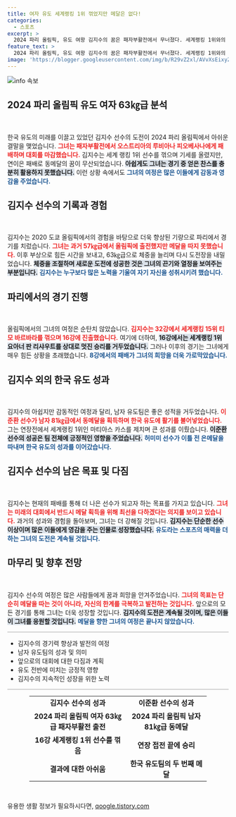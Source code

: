 ```yaml
---
title: 여자 유도 세계랭킹 1위 꺾었지만 메달은 없다!
categories:
  - 스포츠
excerpt: >
  2024 파리 올림픽, 유도 여왕 김지수의 꿈은 패자부활전에서 무너졌다. 세계랭킹 1위와의 대결에서 승리했지만, 마지막 경기에서 아쉬운 눈물을 흘리며 메달을 놓쳤다. 한국 유도팀은 남자 이준환의 동메달로 위안을 삼았다.
feature_text: >
  2024 파리 올림픽, 유도 여왕 김지수의 꿈은 패자부활전에서 무너졌다. 세계랭킹 1위와의 대결에서 승리했지만, 마지막 경기에서 아쉬운 눈물을 흘리며 메달을 놓쳤다. 한국 유도팀은 남자 이준환의 동메달로 위안을 삼았다.
image: 'https://blogger.googleusercontent.com/img/b/R29vZ2xl/AVvXsEixyZcFfHzMRdzZMjFBmAUKJYCLCGyLL1o632UiGVXcaFdKo_bkvkuCioo0uUKlGfBVcT3P84aROyZIXSBEx3Aw5nCQ3pTgDom1WDC4m8eifvWiAmWEEVb4x6G_l8C0QH225ldMjyaFvpxGEBGNO37VmDTDMHGhJPq73UglMfDca1-0aw/s1600/blogspot.png'
---
```


<p><img src="https://blogger.googleusercontent.com/img/b/R29vZ2xl/AVvXsEixyZcFfHzMRdzZMjFBmAUKJYCLCGyLL1o632UiGVXcaFdKo_bkvkuCioo0uUKlGfBVcT3P84aROyZIXSBEx3Aw5nCQ3pTgDom1WDC4m8eifvWiAmWEEVb4x6G_l8C0QH225ldMjyaFvpxGEBGNO37VmDTDMHGhJPq73UglMfDca1-0aw/s1600/blogspot.png" alt="info 속보" /></p>

<h2 data-ke-size="size26">2024 파리 올림픽 유도 여자 63㎏급 분석</h2>

<p data-ke-size="size16">&nbsp;</p>

<p>한국 유도의 미래를 이끌고 있었던 김지수 선수의 도전이 2024 파리 올림픽에서 아쉬운 결말을 맺었습니다. <b><span style="color: #ee2323;">그녀는 패자부활전에서 오스트리아의 루비아나 피오베사나에게 패배하며 대회를 마감했습니다.</span></b> 김지수는 세계 랭킹 1위 선수를 꺾으며 기세를 올렸지만, 연이은 패배로 동메달의 꿈이 무산되었습니다. <b><span style="background-color: #21538527;">아쉽게도 그녀는 경기 중 얻은 찬스를 충분히 활용하지 못했습니다.</span></b> 이런 상황 속에서도 <b><span style="color: #1a5490;">그녀의 여정은 많은 이들에게 감동과 영감을 주었습니다.</span></b></p>

<h2 data-ke-size="size26">김지수 선수의 기록과 경험</h2>

<p data-ke-size="size16">&nbsp;</p>

<p>김지수는 2020 도쿄 올림픽에서의 경험을 바탕으로 더욱 향상된 기량으로 파리에서 경기를 치렀습니다. <b><span style="color: #ee2323;">그녀는 과거 57㎏급에서 올림픽에 출전했지만 메달을 따지 못했습니다.</span></b> 이후 부상으로 힘든 시간을 보내고, 63㎏급으로 체중을 늘리며 다시 도전장을 내밀었습니다. <b><span style="background-color: #21538527;">체중을 조절하며 새로운 도전에 성공한 것은 그녀의 끈기와 열정을 보여주는 부분입니다.</span></b> <b><span style="color: #1a5490;">김지수는 누구보다 많은 노력을 기울여 자기 자신을 성취시키려 했습니다.</span></b></p>

<h2 data-ke-size="size26">파리에서의 경기 진행</h2>

<p data-ke-size="size16">&nbsp;</p>

<p>올림픽에서의 그녀의 여정은 순탄치 않았습니다. <b><span style="color: #ee2323;">김지수는 32강에서 세계랭킹 15위 티모 바르바라를 꺾으며 16강에 진출했습니다.</span></b> 여기에 더하여, <b><span style="background-color: #21538527;">16강에서는 세계랭킹 1위 요아너 판 리샤우트를 상대로 멋진 승리를 거두었습니다.</span></b> 그러나 이후의 경기는 그녀에게 매우 힘든 상황을 초래했습니다. <b><span style="color: #1a5490;">8강에서의 패배가 그녀의 희망을 더욱 가로막았습니다.</span></b></p>

<h2 data-ke-size="size26">김지수 외의 한국 유도 성과</h2>

<p data-ke-size="size16">&nbsp;</p>

<p>김지수의 아쉽지만 감동적인 여정과 달리, 남자 유도팀은 좋은 성적을 거두었습니다. <b><span style="color: #ee2323;">이준환 선수가 남자 81㎏급에서 동메달을 획득하며 한국 유도에 활기를 불어넣었습니다.</span></b> 그는 연장전에서 세계랭킹 1위인 마티아스 카스를 제치며 큰 성과를 이뤘습니다. <b><span style="background-color: #21538527;">이준환 선수의 성공은 팀 전체에 긍정적인 영향을 주었습니다.</span></b> <b><span style="color: #1a5490;">허미미 선수가 이틀 전 은메달을 따내며 한국 유도의 성과를 이어갔습니다.</span></b></p>

<h2 data-ke-size="size26">김지수 선수의 남은 목표 및 다짐</h2>

<p data-ke-size="size16">&nbsp;</p>

<p>김지수는 현재의 패배를 통해 더 나은 선수가 되고자 하는 목표를 가지고 있습니다. <b><span style="color: #ee2323;">그녀는 미래의 대회에서 반드시 메달 획득을 위해 최선을 다하겠다는 의지를 보이고 있습니다.</span></b> 과거의 성과와 경험을 돌아보며, 그녀는 더 강해질 것입니다. <b><span style="background-color: #21538527;">김지수는 단순한 선수 이상이며 많은 이들에게 영감을 주는 인물로 성장했습니다.</span></b> <b><span style="color: #1a5490;">유도라는 스포츠의 매력을 더하는 그녀의 도전은 계속될 것입니다.</span></b></p>

<h2 data-ke-size="size26">마무리 및 향후 전망</h2>

<p data-ke-size="size16">&nbsp;</p>

<p>김지수 선수의 여정은 많은 사람들에게 꿈과 희망을 안겨주었습니다. <b><span style="color: #ee2323;">그녀의 목표는 단순히 메달을 따는 것이 아니라, 자신의 한계를 극복하고 발전하는 것입니다.</span></b> 앞으로의 모든 경기를 통해 그녀는 더욱 성장할 것입니다. <b><span style="background-color: #21538527;">김지수의 도전은 계속될 것이며, 많은 이들이 그녀를 응원할 것입니다.</span></b>  <b><span style="color: #1a5490;">메달을 향한 그녀의 여정은 끝나지 않았습니다.</span></b></p>

<hr style="border-color:#cccccc;background-color: #cccccc;height: 2px;" />

<ul>
    <li>김지수의 경기력 향상과 발전의 여정</li>
    <li>남자 유도팀의 성과 및 의미</li>
    <li>앞으로의 대회에 대한 다짐과 계획</li>
    <li>유도 전반에 미치는 긍정적 영향</li>
    <li>김지수의 지속적인 성장을 위한 노력</li>
</ul> 

<hr style="border-color:#cccccc;background-color: #cccccc;height: 2px;" />

<table style="margin: 0 auto; width: 80%;">
    <tr>
        <td style="text-align: center; height: 17px;"><b>김지수 선수의 성과</b></td>
        <td style="text-align: center; height: 17px;"><b>이준환 선수의 성과</b></td>
    </tr>
    <tr>
        <td style="text-align: center; height: 17px;"><b>2024 파리 올림픽 여자 63㎏급 패자부활전 출전</b></td>
        <td style="text-align: center; height: 17px;"><b>2024 파리 올림픽 남자 81㎏급 동메달</b></td>
    </tr>
    <tr>
        <td style="text-align: center; height: 17px;"><b>16강 세계랭킹 1위 선수를 꺾음</b></td>
        <td style="text-align: center; height: 17px;"><b>연장 접전 끝에 승리</b></td>
    </tr>
    <tr>
        <td style="text-align: center; height: 17px;"><b>결과에 대한 아쉬움</b></td>
        <td style="text-align: center; height: 17px;"><b>한국 유도팀의 두 번째 메달</b></td>
    </tr>
</table>

<p data-ke-size="size16">&nbsp;</p>
유용한 생활 정보가 필요하시다면, <a href="https://qoogle.tistory.com" rel="dofollow">qoogle.tistory.com</a>


